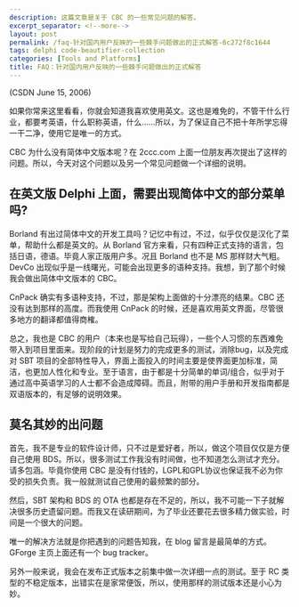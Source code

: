 ```yaml
---
description: 这篇文章是关于 CBC 的一些常见问题的解答。
excerpt_separator: <!--more-->
layout: post
permalink: /faq-针对国内用户反映的一些棘手问题做出的正式解答-6c272f8c1644
tags: delphi code-beautifier-collection
categories: [Tools and Platforms]
title: FAQ：针对国内用户反映的一些棘手问题做出的正式解答
---
```

(CSDN June 15, 2006)

如果你常来这里看看，你就会知道我喜欢使用英文。这也是难免的，不管干什么行业，都要考英语，什么职称英语，什么……所以，为了保证自己不把十年所学忘得一干二净，使用它是唯一的方式。

CBC 为什么没有简体中文版本呢？在 2ccc.com 上面一位朋友再次提出了这样的问题。所以，今天对这个问题以及另一个常见问题做一个详细的说明。
<!--more-->

## 在英文版 Delphi 上面，需要出现简体中文的部分菜单吗?

Borland 有出过简体中文的开发工具吗？记忆中有过，不过，似乎仅仅是汉化了菜单，帮助什么都是英文的。从 Borland 官方来看，只有四种正式支持的语言，包括日语，德语。毕竟人家正版用户多。况且 Borland 也不是 MS 那样财大气粗。DevCo 出现似乎是一线曙光，可能会出现更多的语种支持。我想，到了那个时候我会做出简体中文版本的 CBC。

CnPack 确实有多语种支持，不过，那是架构上面做的十分漂亮的结果。CBC 还没有达到那样的高度。而我使用 CnPack 的时候，还是喜欢用英文界面，尽管很多地方的翻译都值得商榷。

总之，我也是 CBC 的用户（本来也是写给自己玩得），一些个人习惯的东西难免带入到项目里面来。现阶段的计划是努力的完成更多的测试，消除bug，以及完成对 SBT 项目的全部特性导入，界面上面投入的时间主要是使界面更加标准，简洁，也更加人性化和专业。至于语言，由于都是十分简单的单词/组合，似乎对于通过高中英语学习的人士都不会造成障碍。而且，附带的用户手册和开发指南都是双语版本的，有足够的说明效果。

## 莫名其妙的出问题

首先，我不是专业的软件设计师，只不过是爱好者，所以，做这个项目仅仅是方便自己使用 BDS。所以，很多测试工作我没有时间做，也不知道怎么测试才充分。请多包涵。毕竟你使用 CBC 是没有付钱的，LGPL和GPL协议也保证我不必为你受的损失负责。我一般就测试自己使用的最频繁的部分。

然后，SBT 架构和 BDS 的 OTA 也都是存在不足的，所以，我不可能一下子就解决很多历史遗留问题。而我又在读研期间，为了毕业还要花去很多精力做实验，时间是一个很大的问题。

唯一的解决方法就是你把遇到的问题告知我，在 blog 留言是最简单的方式。GForge 主页上面还有一个 bug tracker。

另外一般来说，我会在发布正式版本之前集中做一次详细一点的测试。至于 RC 类型的不稳定版本，出错实在是家常便饭，所以，使用那样的测试版本还是小心为妙。
